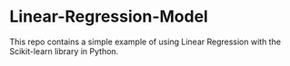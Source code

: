 # Linear-Regression-Model
This repo contains a simple example of using Linear Regression with the Scikit-learn library in Python. 
